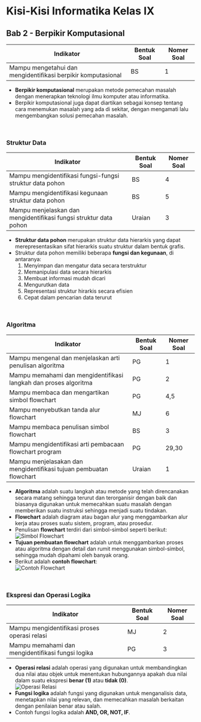 # Kisi-Kisi Informatika Kelas IX

## Bab 2 - Berpikir Komputasional
Indikator|Bentuk Soal|Nomer Soal
---|---|---
Mampu mengetahui dan mengidentifikasi berpikir komputasional|BS|1

- **Berpikir komputasional** merupakan metode pemecahan masalah dengan menerapkan teknologi ilmu komputer atau informatika.
- Berpikir komputasional juga dapat diartikan sebagai konsep tentang cara menemukan masalah yang ada di sekitar, dengan mengamati lalu mengembangkan solusi pemecahan masalah.

<br>

### Struktur Data
Indikator|Bentuk Soal|Nomer Soal
---|---|---
Mampu mengidentifikasi fungsi-fungsi struktur data pohon|BS|4
Mampu mengidentifikasi kegunaan struktur data pohon|BS|5
Mampu menjelaskan dan mengidentifikasi fungsi struktur data pohon|Uraian|3

- **Struktur data pohon** merupakan struktur data hierarkis yang dapat merepresentasikan sifat hierarkis suatu struktur dalam bentuk grafis.
- Struktur data pohon memiliki beberapa **fungsi dan kegunaan**, di antaranya:
  1. Menyimpan dan mengatur data secara terstruktur
  2. Memanipulasi data secara hierarkis
  3. Membuat informasi mudah dicari
  4. Mengurutkan data
  5. Representasi struktur hirarkis secara efisien
  6. Cepat dalam pencarian data terurut 

<br>

### Algoritma
Indikator|Bentuk Soal|Nomer Soal
---|---|---
Mampu mengenal dan menjelaskan arti penulisan algoritma|PG|1
Mampu memahami dan mengidentifikasi langkah dan proses algoritma|PG|2
Mampu membaca dan mengartikan simbol flowchart|PG|4,5
Mampu menyebutkan tanda alur flowchart|MJ|6
Mampu membaca penulisan simbol flowchart|BS|3
Mampu mengidentifikasi arti pembacaan flowchart program|PG|29,30
Mampu menjelasakan dan mengidentifikasi tujuan pembuatan flowchart|Uraian|1

- **Algoritma** adalah suatu langkah atau metode yang telah direncanakan secara matang sehingga terurut dan terorganisir dengan baik dan biasanya digunakan untuk memecahkan suatu masalah dengan memberikan suatu instruksi sehingga menjadi suatu tindakan.
- **Flowchart** adalah diagram atau bagan alur yang menggambarkan alur kerja atau proses suatu sistem, program, atau prosedur.
- Penulisan **flowchart** terdiri dari simbol-simbol seperti berikut: <br>![Simbol Flowchart](https://bee.telkomuniversity.ac.id/wp-content/uploads/2024/04/Simbol-flowchart.jpg)
- **Tujuan pembuatan flowchart** adalah untuk menggambarkan proses atau algoritma dengan detail dan rumit menggunakan simbol-simbol, sehingga mudah dipahami oleh banyak orang.
- Berikut adalah **contoh flowchart**: <br>![Contoh Flowchart](https://dicoding-assets.sgp1.cdn.digitaloceanspaces.com/blog/wp-content/uploads/2021/07/Contoh-flowchart.jpg)

<br>

### Ekspresi dan Operasi Logika
Indikator|Bentuk Soal|Nomer Soal
---|---|---
Mampu mengidentifikasi proses operasi relasi|MJ|2
Mampu memahami dan mengidentifikasi fungsi logika|PG|3

- **Operasi relasi** adalah operasi yang digunakan untuk membandingkan dua nilai atau objek untuk menentukan hubungannya apakah dua nilai dalam suatu ekspresi **benar (1)** atau **tidak (0)**. <br>![Operasi Relasi](https://encrypted-tbn0.gstatic.com/images?q=tbn:ANd9GcQHYdMkhJ3sf1fxRIv_IIPdcnw7YHaCHvrd7k_mQ-cJQTeQT2wqN-OUiVVg&s=10)
- **Fungsi logika** adalah fungsi yang digunakan untuk menganalisis data, menetapkan nilai yang relevan, dan memecahkan masalah berkaitan dengan penilaian benar atau salah.
- Contoh fungsi logika adalah **AND, OR, NOT, IF**.
